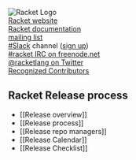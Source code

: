 ![Racket Logo](https://racket-lang.org/logo-and-text-1-2.png)  
[Racket website](http://racket-lang.org)  
[Racket documentation](http://docs.racket-lang.org)  
[mailing list](https://lists.racket-lang.org)  
[#Slack](https://racket.slack.com/) channel ([sign up](http://racket-slack.herokuapp.com/))  
[#racket IRC on freenode.net](https://botbot.me/freenode/racket/)  
[@racketlang on Twitter](https://twitter.com/racketlang)  
[Recognized Contributors](http://www.racket-lang.org/team.html)  
## Racket Release process
* [[Release overview]]
* [[Release process]]
* [[Release repo managers]]
* [[Release Calendar]]
* [[Release Checklist]]
